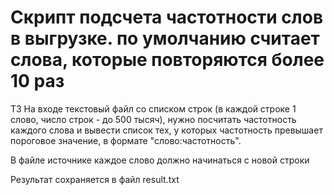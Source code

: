 # Скрипт подсчета частотности слов в выгрузке. по умолчанию считает слова, которые повторяются более 10 раз

ТЗ
На входе текстовый файл со списком строк (в каждой строке 1 слово, число строк - до 500 тысяч), нужно посчитать частотность каждого слова и вывести список тех, у которых частотность превышает пороговое значение, в формате "слово:частотность".

В файле источнике каждое слово должно начинаться с новой строки

Результат сохраняется в файл result.txt

